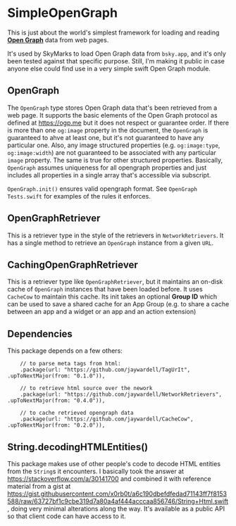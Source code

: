 # SimpleOpenGraph

This is just about the world's simplest framework for loading and reading [**Open Graph**](https://ogp.me) data from web pages.

It's used by SkyMarks to load Open Graph data from `bsky.app`, and it's only been tested against that specific purpose. Still, I'm making it public in case anyone else could find use in a very simple swift Open Graph module.  

## OpenGraph

The `OpenGraph` type stores Open Graph data that's been retrieved from a web page. It supports the basic elements of the Open Graph protocol as defined at https://ogp.me but it does not respect or guarantee order. If there is more than one `og:image` property in the document, the `OpenGraph` is guaranteed to ahve at least one, but it's not guaranteed to have any particular one. Also, any image structured properties (e.g. `og:image:type`, `og:image:width`) are not guaranteed to be associated with any particular `image` property. The same is true for other structured properties. Basically, `OpenGraph` assumes uniqueness for all opengraph properties and just includes all properties in a single array that's accessible via subscript.

`OpenGraph.init()` ensures valid opengraph format. See `OpenGraph Tests.swift` for examples of the rules it enforces.

## OpenGraphRetriever

This is a retriever type in the style of the retrievers in `NetworkRetrievers`. It has a single method to retrieve an `OpenGraph` instance from a given `URL`.

## CachingOpenGraphRetriever

This is a retriever type like `OpenGraphRetriever`, but it maintains an on-disk cache of `OpenGraph` instances that have been loaded before. It uses `CacheCow` to maintain this cache. Its init takes an optional **Group ID** which can be used to save a shared cache for an App Group (e.g. to share a cache between an app and a widget or an app and an action extension) 

## Dependencies

This package depends on a few others:

        // to parse meta tags from html:
        .package(url: "https://github.com/jaywardell/TagUrIt", .upToNextMajor(from: "0.1.0")),
        
        // to retrieve html source over the nework
        .package(url: "https://github.com/jaywardell/NetworkRetrievers", .upToNextMajor(from: "0.4.0")),
        
        // to cache retrieved opengraph data
        .package(url: "https://github.com/jaywardell/CacheCow", .upToNextMajor(from: "0.2.0")),

## String.decodingHTMLEntities()

This package makes use of other people's code to decode HTML entities from the `String`s it encounters. I basically took the answer at https://stackoverflow.com/a/30141700 and combined it with reference material from a gist at https://gist.githubusercontent.com/x0rb0t/a6c190dbefdfedad71143ff7f8153588/raw/63727bf1c9cbe319d7a80a4af444acccaa856746/String+Html.swift, doing very minimal alterations along the way. It's available as a public API so that client code can have access to it. 
